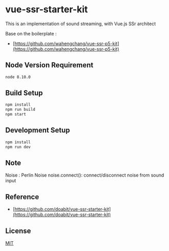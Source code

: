 # vue-ssr-starter-kit

This is an implementation of sound streaming, with Vue.js SSr architect

Base on the boilerplate :
 - [https://github.com/wahengchang/vue-ssr-p5-kit](https://github.com/wahengchang/vue-ssr-p5-kit)

## Node Version Requirement

```bash
node 8.10.0
```

## Build Setup

``` bash
npm install
npm run build
npm start
```

## Development Setup

```bash
npm install
npm run dev
```

## Note

 Noise : Perlin Noise 
 noise.connect(): connect/disconnect noise from sound input

## Reference

 - [https://github.com/doabit/vue-ssr-starter-kit](https://github.com/doabit/vue-ssr-starter-kit)

## License

[MIT](http://opensource.org/licenses/MIT)

